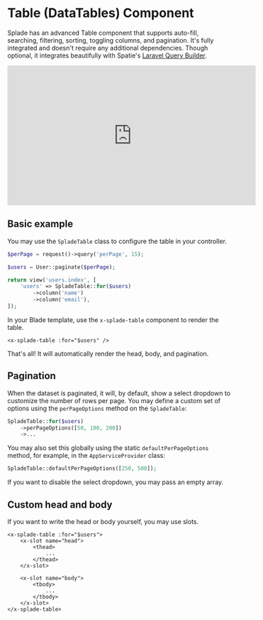 # Table (DataTables) Component

Splade has an advanced Table component that supports auto-fill, searching, filtering, sorting, toggling columns, and pagination. It's fully integrated and doesn't require any additional dependencies. Though optional, it integrates beautifully with Spatie's [Laravel Query Builder](https://github.com/spatie/laravel-query-builder).

<iframe width="560" height="315" src="https://www.youtube-nocookie.com/embed/FPYNvO7GyoM?controls=1" title="YouTube video player" frameborder="0" allow="accelerometer; autoplay; clipboard-write; encrypted-media; gyroscope; picture-in-picture" allowfullscreen></iframe>

## Basic example

You may use the `SpladeTable` class to configure the table in your controller.

```php
$perPage = request()->query('perPage', 15);

$users = User::paginate($perPage);

return view('users.index', [
    'users' => SpladeTable::for($users)
        ->column('name')
        ->column('email'),
]);
```

In your Blade template, use the `x-splade-table` component to render the table.

```blade
<x-splade-table :for="$users" />
```

That's all! It will automatically render the head, body, and pagination.

## Pagination

When the dataset is paginated, it will, by default, show a select dropdown to customize the number of rows per page. You may define a custom set of options using the `perPageOptions` method on the `SpladeTable`:

```php
SpladeTable::for($users)
    ->perPageOptions([50, 100, 200])
    ->...
```

You may also set this globally using the static `defaultPerPageOptions` method, for example, in the `AppServiceProvider` class:

```php
SpladeTable::defaultPerPageOptions([250, 500]);
```

If you want to disable the select dropdown, you may pass an empty array.

## Custom head and body

If you want to write the head or body yourself, you may use slots.

```blade
<x-splade-table :for="$users">
    <x-slot name="head">
        <thead>
            ...
        </thead>
    </x-slot>

    <x-slot name="body">
        <tbody>
            ...
        </tbody>
    </x-slot>
</x-splade-table>
```

